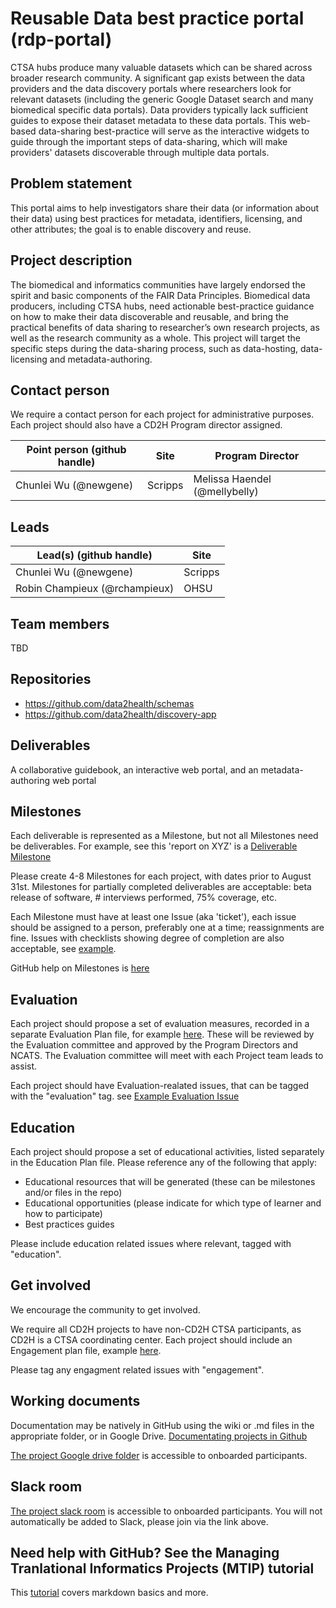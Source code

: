 # Reusable Data best practice portal (rdp-portal)

CTSA hubs produce many valuable datasets which can be shared across broader research community. A significant gap exists between the data providers and the data discovery portals where researchers look for relevant datasets (including the generic Google Dataset search and many biomedical specific data portals). Data providers typically lack sufficient guides to expose their dataset metadata to these data portals. This web-based data-sharing best-practice will serve as the interactive widgets to guide through the important steps of data-sharing, which will make providers' datasets discoverable through multiple data portals.

## Problem statement

This portal aims to help investigators share their data (or information about their data) using best practices for metadata, identifiers, licensing, and other attributes; the goal is to enable discovery and reuse.

## Project description

The biomedical and informatics communities have largely endorsed the spirit and basic components of the FAIR Data Principles. Biomedical data producers, including CTSA hubs, need actionable best-practice guidance on how to make their data discoverable and reusable, and bring the practical benefits of data sharing to researcher’s own research projects, as well as the research community as a whole. This project will target the specific steps during the data-sharing process, such as data-hosting, data-licensing and metadata-authoring.

## Contact person

We require a contact person for each project for administrative purposes. Each project should also have a CD2H Program director assigned.

Point person (github handle) | Site | Program Director
----------|--------------|---------------
Chunlei Wu (@newgene) | Scripps | Melissa Haendel (@mellybelly)

## Leads 

Lead(s) (github handle) | Site
----------|--------------|
Chunlei Wu (@newgene) | Scripps
Robin Champieux (@rchampieux) | OHSU


## Team members 

TBD

## Repositories

- https://github.com/data2health/schemas 
- https://github.com/data2health/discovery-app 

## Deliverables

A collaborative guidebook, an interactive web portal, and an metadata-authoring web portal

## Milestones 
Each deliverable is represented as a Milestone, but not all Milestones need be deliverables. For example, see this 'report on XYZ' is a [Deliverable Milestone](https://github.com/data2health/project-repo-template/milestone/2)

Please create 4-8 Milestones for each project, with dates prior to August 31st.  Milestones for partially completed deliverables are acceptable: beta release of software, # interviews performed, 75% coverage, etc. 

Each Milestone must have at least one Issue (aka 'ticket'), each issue should be assigned to a person, preferably one at a time; reassignments are fine. Issues with checklists showing degree of completion are also acceptable, see [example](https://github.com/data2health/project-repo-template/issues/2).

GitHub help on Milestones is [here](https://help.github.com/articles/creating-and-editing-milestones-for-issues-and-pull-requests/)

## Evaluation
Each project should propose a set of evaluation measures, recorded in a separate Evaluation Plan file, for example [here](https://github.com/data2health/project-repo-template/blob/master/evaluation.md). These will be reviewed by the Evaluation committee and approved by the Program Directors and NCATS. The Evaluation committee will meet with each Project team leads to assist. 

Each project should have Evaluation-realated issues, that can be tagged with the "evaluation" tag. see [Example Evaluation Issue](https://github.com/data2health/project-repo-template/issues/5)

## Education
Each project should propose a set of educational activities, listed separately in the Education Plan file. 
Please reference any of the following that apply: 
- Educational resources that will be generated (these can be milestones and/or files in the repo)
- Educational opportunities (please indicate for which type of learner and how to participate)
- Best practices guides

Please include education related issues where relevant, tagged with "education". 

## Get involved
We encourage the community to get involved. 

We require all CD2H projects to have non-CD2H CTSA participants, as CD2H is a CTSA coordinating center. Each project should include an Engagement plan file, example [here](https://github.com/data2health/project-repo-template/blob/master/engagement.md). 

Please tag any engagment related issues with "engagement".

## Working documents
Documentation may be natively in GitHub using the wiki or .md files in the appropriate folder, or in Google Drive.
[Documentating projects in Github](https://guides.github.com/features/wikis/)

[The project Google drive folder](https://drive.google.com/drive/u/0/folders/1vLp-H32KTNobiZF2cK82At90S6dVJNUf) is accessible to onboarded participants. 

## Slack room
[The project slack room](https://cd2h.slack.com/messages/C9D9SQWEQ) is accessible to onboarded participants. You will not automatically be added to Slack, please join via the link above.

## Need help with GitHub? See the Managing Tranlational Informatics Projects (MTIP) tutorial

This [tutorial](https://data2health.github.io/mtip-tutorial/lessons/Lesson5.html) covers markdown basics and more.
